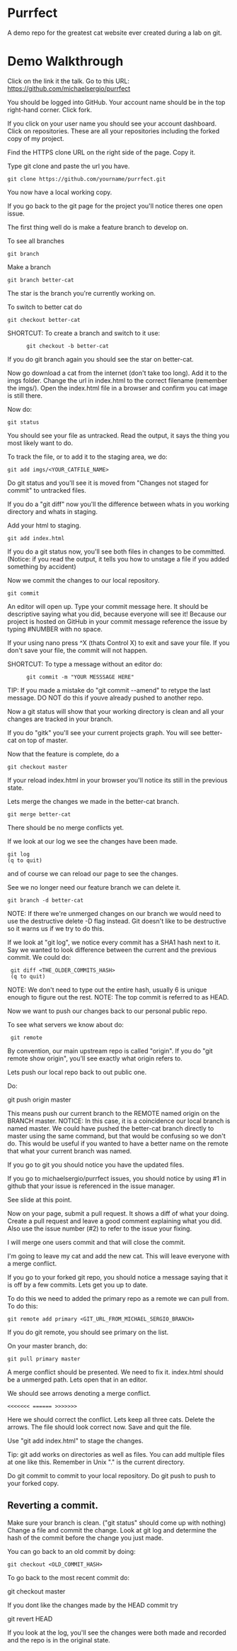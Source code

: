 Purrfect
========

A demo repo for the greatest cat website ever created during a lab on git.

# Demo Walkthrough

Click on the link it the talk.
    Go to this URL:
    https://github.com/michaelsergio/purrfect

You should be logged into GitHub.
Your account name should be in the top right-hand corner.
Click fork. 

If you click on your user name you should see your account dashboard.
Click on repositories. 
These are all your repositories including the forked copy of my project.

Find the HTTPS clone URL on the right side of the page. Copy it.

Type git clone and paste the url you have.

    git clone https://github.com/yourname/purrfect.git

You now have a local working copy.

If you go back to the git page for the project you'll notice theres one open
issue.

The first thing well do is make a feature branch to develop on.

To see all branches

    git branch 

Make a branch

    git branch better-cat

The star is the branch you're currently working on.

To switch to better cat do

    git checkout better-cat

SHORTCUT: To create a branch and switch to it use:

          git checkout -b better-cat

If you do git branch again you should see the star on better-cat.

Now go download a cat from the internet (don't take too long).
Add it to the imgs folder.
Change the url in index.html to the correct filename (remember the imgs/).
Open the index.html file in a browser and confirm you cat image is still there.

Now do:

    git status

You should see your file as untracked.
Read the output, it says the thing you most likely want to do.

To track the file, or to add it to the staging area, we do:

    git add imgs/<YOUR_CATFILE_NAME>

Do git status and you'll see it is moved from "Changes not staged for commit"
to untracked files.

  If you do a "git diff" now you'll the difference between whats in you working
  directory and whats in staging.

Add your html to staging.

    git add index.html

If you do a git status now, you'll see both files in changes to be committed.
(Notice: if you read the output, it tells you how to unstage a file if you added
 something by accident)

Now we commit the changes to our local repository.

    git commit 

An editor will open up. Type your commit message here.
It should be descriptive saying what you did, because everyone will see it!
Because our project is hosted on GitHub in your commit message reference the
issue by typing #NUMBER with no space.

If your using nano press ^X (thats Control X) to exit and save your file.
If you don't save your file, the commit will not happen.

SHORTCUT: To type a message without an editor do:

          git commit -m "YOUR MESSSAGE HERE"

TIP: If you made a mistake do "git commit --amend" to retype the last message.
     DO NOT do this if youve already pushed to another repo.

Now a git status will show that your working directory is clean and all your
changes are tracked in your branch.

If you do "gitk" you'll see your current projects graph.
You will see better-cat on top of master.

Now that the feature is complete, do a 

    git checkout master

If your reload index.html in your browser you'll notice its still in the
previous state.

Lets merge the changes we made in the better-cat branch.

    git merge better-cat

There should be no merge conflicts yet.

If we look at our log we see the changes have been made.

    git log  
    (q to quit)
and of course we can reload our page to see the changes.

See we no longer need our feature branch we can delete it.

    git branch -d better-cat

NOTE: If there we're unmerged changes on our branch we would need to use the 
      destructive delete -D flag instead. Git doesn't like to be destructive so
      it warns us if we try to do this.

If we look at "git log", we notice every commit has a SHA1 hash next to it.
Say we wanted to look difference between the current and the previous commit.
We could do:

     git diff <THE_OLDER_COMMITS_HASH>
     (q to quit)

NOTE: We don't need to type out the entire hash, usually 6 is unique 
      enough to figure out the rest.
NOTE: The top commit is referred to as HEAD.


Now we want to push our changes back to our personal public repo.

To see what servers we know about do:

     git remote

By convention, our main upstream repo is called "origin".
If you do "git remote show origin", you'll see exactly what origin refers to.

Lets push our local repo back to out public one.

Do:

   git push origin master

This means push our current branch to the REMOTE named origin on the 
BRANCH master.
NOTICE: In this case, it is a coincidence our local branch is named master.
        We could have pushed the better-cat branch directly to master using the
        same command, but that would be confusing so we don't do. This would be
        useful if you wanted to have a better name on the remote that what your
        current branch was named.

If you go to git you should notice you have the updated files.

If you go to michaelsergio/purrfect issues, you should notice by using #1 in
github that your issue is referenced in the issue manager.

See slide at this point.


Now on your page, submit a pull request.
It shows a diff of what your doing.
Create a pull request and leave a good comment explaining what you did.
Also use the issue number (#2) to refer to the issue your fixing.

I will merge one users commit and that will close the commit.

I'm going to leave my cat and add the new cat.
This will leave everyone with a merge conflict.

If you go to your forked git repo, you should notice a message saying that it is
off by a few commits. Lets get you up to date.

To do this we need to added the primary repo as a remote we can pull from.
To do this:

    git remote add primary <GIT_URL_FROM_MICHAEL_SERGIO_BRANCH>

If you do git remote, you should see primary on the list.

On your master branch, do:

    git pull primary master

A merge conflict should be presented. We need to fix it.
index.html should be a unmerged path.
Lets open that in an editor.

We should see arrows denoting a merge conflict.

    <<<<<<< ====== >>>>>>>

Here we should correct the conflict.
Lets keep all three cats. Delete the arrows.
The file should look correct now.
Save and quit the file.

Use "git add index.html"  to stage the changes.

Tip: git add works on directories as well as files. You can add multiple files
     at one like this. Remember in Unix "." is the current directory.

Do git commit to commit to your local repository.
Do git push to push to your forked copy.




## Reverting a commit.
Make sure your branch is clean. ("git status" should come up with nothing)
Change a file and commit the change.
Look at git log and determine the hash of the commit before the change you just
made.

You can go back to an old commit by doing:

    git checkout <OLD_COMMIT_HASH>

To go back to the most recent commit do:

   git checkout master


If you dont like the changes made by the HEAD commit try

   git revert HEAD

If you look at the log, you'll see the changes were both made and recorded and
the repo is in the original state.
